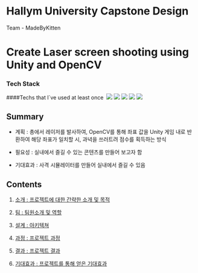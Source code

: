 # Hallym University Capstone Design 
Team - MadeByKitten

# Create Laser screen shooting using Unity and OpenCV 


### Tech Stack
####Techs that I`ve used at least once&nbsp;
<img src="https://img.shields.io/badge/Unity-000000?style=flat-square&logo=Unity&logoColor=white"/></a>
<img src="https://img.shields.io/badge/OpenCV-5C3EE8?style=flat-square&logo=OpenCV&logoColor=white"/></a>
<img src="https://img.shields.io/badge/Python-3776AB?style=flat-square&logo=Python&logoColor=white"/></a>
<img src="https://img.shields.io/badge/CSharp-239120?style=flat-square&logo=CSharp&logoColor=white"/></a>
<img src="https://img.shields.io/badge/Arduino-00979D?style=flat-square&logo=Arduino&logoColor=white"/></a>


## Summary

-  계획 : 총에서 레이저를 발사하여, OpenCV를 통해 좌표 값을 Unity 게임 내로 반환하여 해당 좌표가 일치할 시, 과녁을 쓰러트려 
점수를 획득하는 방식

- 필요성 : 실내에서 즐길 수 있는 콘텐츠를 만들어 보고자 함

- 기대효과 : 사격 시뮬레이터를 만들어 실내에서 즐길 수 있음

## Contents

1. [소개 : 프로젝트에 대한 간략한 소개 및 목적](#Introduction)

2. [팀 : 팀원소개 및 역할](#Team)

3. [설계 : 아키텍쳐](#Architecture)
 
4. [과정 : 프로젝트 과정](#Process)

5. [결과 : 프로젝트 결과](#Result) 

6. [기대효과 : 프로젝트를 통해 얻은 기대효과](#Benefit)





